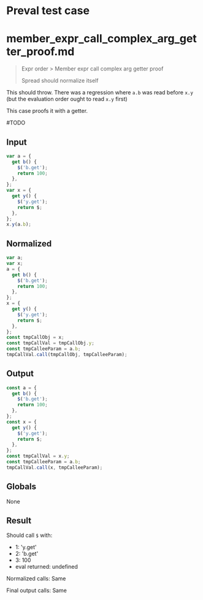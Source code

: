 # Preval test case

# member_expr_call_complex_arg_getter_proof.md

> Expr order > Member expr call complex arg getter proof
>
> Spread should normalize itself

This should throw. There was a regression where `a.b` was read before `x.y` (but the evaluation order ought to read `x.y` first)

This case proofs it with a getter.

#TODO

## Input

`````js filename=intro
var a = {
  get b() {
    $('b.get');
    return 100;
  },
};
var x = {
  get y() {
    $('y.get');
    return $;
  },
};
x.y(a.b);
`````

## Normalized

`````js filename=intro
var a;
var x;
a = {
  get b() {
    $('b.get');
    return 100;
  },
};
x = {
  get y() {
    $('y.get');
    return $;
  },
};
const tmpCallObj = x;
const tmpCallVal = tmpCallObj.y;
const tmpCalleeParam = a.b;
tmpCallVal.call(tmpCallObj, tmpCalleeParam);
`````

## Output

`````js filename=intro
const a = {
  get b() {
    $('b.get');
    return 100;
  },
};
const x = {
  get y() {
    $('y.get');
    return $;
  },
};
const tmpCallVal = x.y;
const tmpCalleeParam = a.b;
tmpCallVal.call(x, tmpCalleeParam);
`````

## Globals

None

## Result

Should call `$` with:
 - 1: 'y.get'
 - 2: 'b.get'
 - 3: 100
 - eval returned: undefined

Normalized calls: Same

Final output calls: Same
